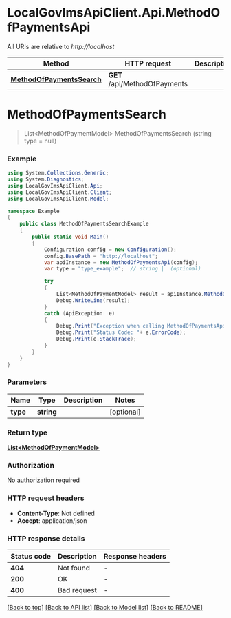 # LocalGovImsApiClient.Api.MethodOfPaymentsApi

All URIs are relative to *http://localhost*

Method | HTTP request | Description
------------- | ------------- | -------------
[**MethodOfPaymentsSearch**](MethodOfPaymentsApi.md#methodofpaymentssearch) | **GET** /api/MethodOfPayments | 


<a name="methodofpaymentssearch"></a>
# **MethodOfPaymentsSearch**
> List&lt;MethodOfPaymentModel&gt; MethodOfPaymentsSearch (string type = null)



### Example
```csharp
using System.Collections.Generic;
using System.Diagnostics;
using LocalGovImsApiClient.Api;
using LocalGovImsApiClient.Client;
using LocalGovImsApiClient.Model;

namespace Example
{
    public class MethodOfPaymentsSearchExample
    {
        public static void Main()
        {
            Configuration config = new Configuration();
            config.BasePath = "http://localhost";
            var apiInstance = new MethodOfPaymentsApi(config);
            var type = "type_example";  // string |  (optional) 

            try
            {
                List<MethodOfPaymentModel> result = apiInstance.MethodOfPaymentsSearch(type);
                Debug.WriteLine(result);
            }
            catch (ApiException  e)
            {
                Debug.Print("Exception when calling MethodOfPaymentsApi.MethodOfPaymentsSearch: " + e.Message );
                Debug.Print("Status Code: "+ e.ErrorCode);
                Debug.Print(e.StackTrace);
            }
        }
    }
}
```

### Parameters

Name | Type | Description  | Notes
------------- | ------------- | ------------- | -------------
 **type** | **string**|  | [optional] 

### Return type

[**List&lt;MethodOfPaymentModel&gt;**](MethodOfPaymentModel.md)

### Authorization

No authorization required

### HTTP request headers

 - **Content-Type**: Not defined
 - **Accept**: application/json


### HTTP response details
| Status code | Description | Response headers |
|-------------|-------------|------------------|
| **404** | Not found |  -  |
| **200** | OK |  -  |
| **400** | Bad request |  -  |

[[Back to top]](#) [[Back to API list]](../README.md#documentation-for-api-endpoints) [[Back to Model list]](../README.md#documentation-for-models) [[Back to README]](../README.md)

